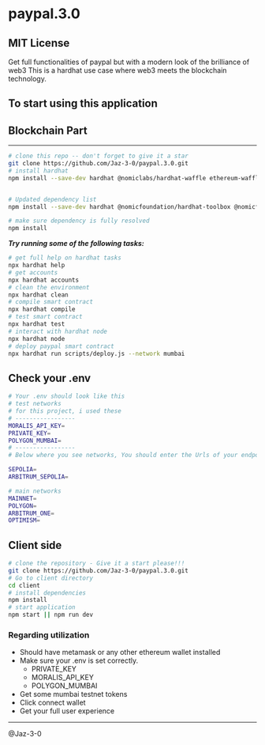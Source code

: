 # paypal.3.0

## MIT License

Get full functionalities of paypal but with a modern look of the brilliance of web3
This is a hardhat use case where web3 meets the blockchain technology.

## To start using this application

## **Blockchain Part**

---------------

```sh
# clone this repo -- don't forget to give it a star
git clone https://github.com/Jaz-3-0/paypal.3.0.git
# install hardhat
npm install --save-dev hardhat @nomiclabs/hardhat-waffle ethereum-waffle ethereum-waffle chai @nomiclabs/hardhat-ethereum ethers dotenv


# Updated dependency list
npm install --save-dev hardhat @nomicfoundation/hardhat-toolbox @nomicfoundation/hardhat-network-helpers @nomicfoundation/hardhat-chai-matchers @nomicfoundation/hardhat-ethers @nomicfoundation/hardhat-verify chai ethers hardhat-gas-reporter solidity-coverage @typechain/hardhat typechain @typechain/ethers-v6
```

```sh
# make sure dependency is fully resolved
npm install
```

_**Try running some of the following tasks:**_

```sh
# get full help on hardhat tasks
npx hardhat help
# get accounts
npx hardhat accounts
# clean the environment
npx hardhat clean
# compile smart contract
npx hardhat compile
# test smart contract
npx hardhat test
# interact with hardhat node
npx hardhat node
# deploy paypal smart contract
npx hardhat run scripts/deploy.js --network mumbai

```

## Check your .env

```sh
# Your .env should look like this
# test networks
# for this project, i used these
# -----------------
MORALIS_API_KEY=
PRIVATE_KEY=
POLYGON_MUMBAI=
# -----------------
# Below where you see networks, You should enter the Urls of your endpoints(rpc)

SEPOLIA=
ARBITRUM_SEPOLIA=

# main networks
MAINNET=
POLYGON=
ARBITRUM_ONE=
OPTIMISM=

```

## **Client side**

```sh
# clone the repository - Give it a start please!!!
git clone https://github.com/Jaz-3-0/paypal.3.0.git
# Go to client directory
cd client
# install dependencies
npm install
# start application
npm start || npm run dev
```

### **Regarding utilization**

- Should have metamask or any other ethereum wallet installed
- Make sure your .env is set correctly.
  - PRIVATE_KEY
  - MORALIS_API_KEY
  - POLYGON_MUMBAI
- Get some mumbai testnet tokens
- Click connect wallet
- Get your full user experience

--------------------

@Jaz-3-0
